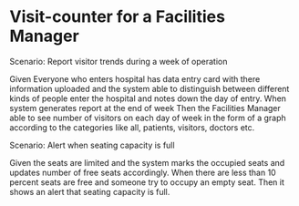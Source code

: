 # Visit-counter for a Facilities Manager

Scenario: Report visitor trends during a week of operation

  Given Everyone who enters hospital has data entry card with
        there information uploaded and the system able to distinguish
        between different kinds of people enter the hospital and
        notes down the day of entry.
  When system generates report at the end of week
  Then the Facilities Manager able to see number of visitors on
       each day of week in the form of a graph according to the
       categories like all, patients, visitors, doctors etc.

Scenario: Alert when seating capacity is full

  Given the seats are limited and the system marks the occupied seats
        and updates number of free seats
        accordingly.
  When there are less than 10 percent seats are free and someone try
       to occupy an empty seat.
  Then it shows an alert that seating capacity is full.
